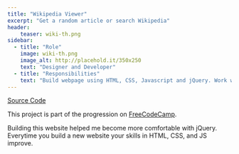 ```yaml
---
title: "Wikipedia Viewer"
excerpt: "Get a random article or search Wikipedia"
header:
    teaser: wiki-th.png
sidebar:
  - title: "Role"
    image: wiki-th.png
    image_alt: http://placehold.it/350x250
    text: "Designer and Developer"
  - title: "Responsibilities"
    text: "Build webpage using HTML, CSS, Javascript and jQuery. Work with Wikipedia API"
---
```


[Source Code](https://github.com/MDrakos/wikipedia-viewer)

This project is part of the progression on [FreeCodeCamp](http://www.freecodecamp.com).

Building this website helped me become more comfortable with jQuery.
Everytime you build a new website your skills in HTML, CSS, and JS improve.
